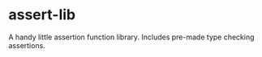 # assert-lib
A handy little assertion function library. Includes pre-made type checking assertions.
